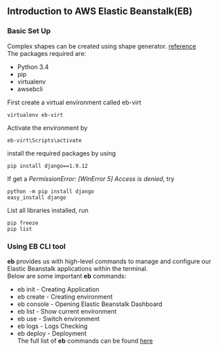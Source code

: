 ## Introduction to AWS Elastic Beanstalk(EB)
### Basic Set Up
Complex shapes can be created using shape generator. [reference](https://colintoh.com/blog/aws-elastic-beanstalk-survival-guide-introduction)  
The packages required are:
* Python 3.4
* pip
* virtualenv
* awsebcli

First create a virtual environment called eb-virt
```
virtualenv eb-virt
```
Activate the environment by
```
eb-virt\Scripts\activate
```
install the required packages by using
```
pip install django==1.9.12
```
If get a *PermissionError: [WinError 5] Access is denied*, try
```
python -m pip install django
easy_install django
```
List all libraries installed, run
```
pip freeze
pip list
```
### Using EB CLI tool
**eb** provides us with high-level commands to manage and configure our Elastic Beanstalk applications within the terminal.  
Below are some important **eb** commands:
* eb init - Creating Application
* eb create - Creating environment
* eb console - Opening Elastic Beanstalk Dashboard
* eb list - Show current environment
* eb use - Switch environment
* eb logs - Logs Checking
* eb deploy - Deployment  
The full list of **eb** commands can be found [here](https://docs.aws.amazon.com/elasticbeanstalk/latest/dg/eb3-cmd-commands.html)
